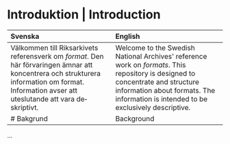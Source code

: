 # Introduktion | Introduction
| Svenska  | English |
| :------------- | :------------- |
| Välkommen till Riksarkivets referensverk om _format_. Den här förvaringen ämnar att koncentrera och strukturera information om format. Information avser att uteslutande att vara de­skriptivt. | Welcome to the Swedish National Archives' reference work on _formats_. This repository is designed to concentrate and structure information about formats. The information is intended to be exclusively descriptive. |
# Bakgrund | Background
...
